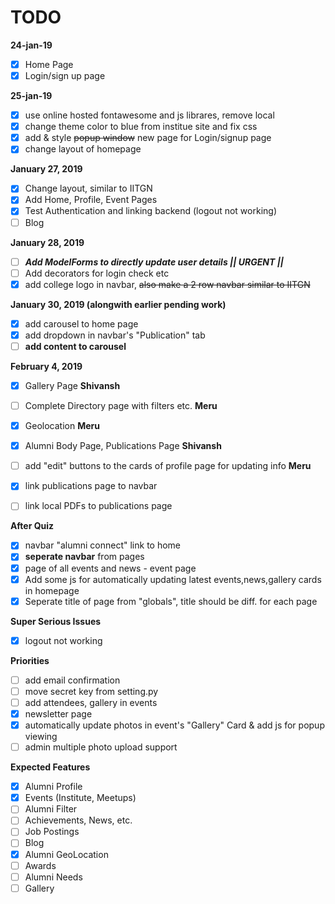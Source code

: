 # TODO

**24-jan-19**
- [x] Home Page 
- [x] Login/sign up page

**25-jan-19**
- [x] use online hosted fontawesome and js librares, remove local 
- [x] change theme color to blue from institue site and fix css
- [x] add & style ~~popup window~~ new page for Login/signup page
- [x] change layout of homepage

**January 27, 2019**
- [x] Change layout, similar to IITGN
- [x] Add Home, Profile, Event Pages
- [x] Test Authentication and linking backend (logout not working)
- [ ] Blog

**January 28, 2019**
- [ ] ***Add ModelForms to directly update user details || URGENT ||***
- [ ] Add decorators for login check etc
- [x] add college logo in navbar, ~~also make a 2 row navbar similar to IITGN~~

**January 30, 2019 (alongwith earlier pending work)**
- [x] add carousel to home page
- [x] add dropdown in navbar's "Publication" tab
- [ ] **add content to carousel**

**February 4, 2019**
- [x] Gallery Page **Shivansh**
- [ ] Complete Directory page with filters etc. **Meru**
- [x] Geolocation **Meru**
- [x] Alumni Body Page, Publications Page **Shivansh**
- [ ] add "edit" buttons to the cards of profile page for updating info **Meru**

- [x] link publications page to navbar
- [ ] link local PDFs to publications page

**After Quiz**
- [x] navbar "alumni connect" link to home
- [x] __seperate navbar__ from pages
- [x] page of all events and news - event page
- [x] Add some js for automatically updating latest events,news,gallery cards in homepage
- [x] Seperate title of page from "globals", title should be diff. for each page

**Super Serious Issues**
- [x] logout not working

**Priorities**
- [ ] add email confirmation 
- [ ] move secret key from setting.py
- [ ] add attendees, gallery in events
- [x] newsletter page
- [x] automatically update photos in event's "Gallery" Card & add js for popup viewing
- [ ] admin multiple photo upload support

**Expected Features**
- [x] Alumni Profile
- [x] Events (Institute, Meetups)
- [ ] Alumni Filter
- [ ] Achievements, News, etc. 
- [ ] Job Postings
- [ ] Blog
- [x] Alumni GeoLocation
- [ ] Awards
- [ ] Alumni Needs
- [ ] Gallery
